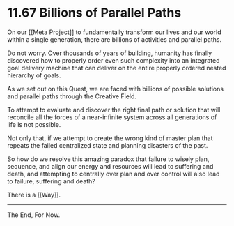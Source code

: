 # 11.67 Billions of Parallel Paths

On our [[Meta Project]] to fundamentally transform our lives and our world within a single generation, there are billions of activities and parallel paths.

Do not worry. Over thousands of years of building, humanity has finally discovered how to properly order even such complexity into an integrated goal delivery machine that can deliver on the entire properly ordered nested hierarchy of goals.

As we set out on this Quest, we are faced with billions of possible solutions and parallel paths through the Creative Field.

To attempt to evaluate and discover the right final path or solution that will reconcile all the forces of a near-infinite system across all generations of life is not possible.

Not only that, if we attempt to create the wrong kind of master plan that repeats the failed centralized state and planning disasters of the past.

So how do we resolve this amazing paradox that failure to wisely plan, sequence, and align our energy and resources will lead to suffering and death, and attempting to centrally over plan and over control will also lead to failure, suffering and death?

There is a [[Way]]. 
___
The End, For Now. 